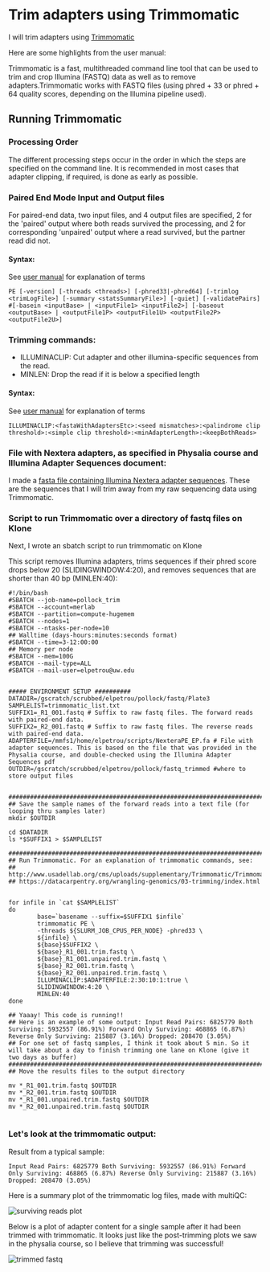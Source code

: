 # Trim adapters using Trimmomatic

I will trim adapters using [Trimmomatic](http://www.usadellab.org/cms/uploads/supplementary/Trimmomatic/TrimmomaticManual_V0.32.pdf)

Here are some highlights from the user manual:

Trimmomatic is a fast, multithreaded command line tool that can be used to trim and crop Illumina (FASTQ) data as well as to remove adapters.Trimmomatic works with FASTQ files (using phred + 33 or phred + 64 quality scores, depending on the Illumina pipeline used). 

## Running Trimmomatic

### Processing Order
The different processing steps occur in the order in which the steps are specified on the command line. It is recommended in most cases that adapter clipping, if required, is done as early as possible.

### Paired End Mode Input and Output files
For paired-end data, two input files, and 4 output files are specified, 2 for the 'paired' output where both reads survived the processing, and 2 for corresponding 'unpaired' output where a read survived, but the partner read did not.

#### Syntax: 
See [user manual](http://www.usadellab.org/cms/uploads/supplementary/Trimmomatic/TrimmomaticManual_V0.32.pdf) for explanation of terms
``` 
PE [-version] [-threads <threads>] [-phred33|-phred64] [-trimlog <trimLogFile>] [-summary <statsSummaryFile>] [-quiet] [-validatePairs] #[-basein <inputBase> | <inputFile1> <inputFile2>] [-baseout <outputBase> | <outputFile1P> <outputFile1U> <outputFile2P> <outputFile2U>]
```

### Trimming commands:

  - ILLUMINACLIP: Cut adapter and other illumina-specific sequences from the read.
  - MINLEN: Drop the read if it is below a specified length


#### Syntax:
See [user manual](http://www.usadellab.org/cms/uploads/supplementary/Trimmomatic/TrimmomaticManual_V0.32.pdf) for explanation of terms
```
ILLUMINACLIP:<fastaWithAdaptersEtc>:<seed mismatches>:<palindrome clip threshold>:<simple clip threshold>:<minAdapterLength>:<keepBothReads>
```

### File with Nextera adapters, as specified in Physalia course and Illumina Adapter Sequences document:

I made a [fasta file containing Illumina Nextera adapter sequences](https://github.com/EleniLPetrou/herring_whole_genome_sequencing/blob/main/Scripts/NexteraPE_EP.fa). These are the sequences that I will trim away from my raw sequencing data using Trimmomatic. 

### Script to run Trimmomatic over a directory of fastq files on Klone
 
Next, I wrote an sbatch script to run trimmomatic on Klone

This script removes Illumina adapters, trims sequences if their phred score drops below 20 (SLIDINGWINDOW:4:20), and removes sequences that are shorter than 40 bp (MINLEN:40):

```
#!/bin/bash
#SBATCH --job-name=pollock_trim
#SBATCH --account=merlab
#SBATCH --partition=compute-hugemem
#SBATCH --nodes=1
#SBATCH --ntasks-per-node=10
## Walltime (days-hours:minutes:seconds format)
#SBATCH --time=3-12:00:00
## Memory per node
#SBATCH --mem=100G
#SBATCH --mail-type=ALL
#SBATCH --mail-user=elpetrou@uw.edu


##### ENVIRONMENT SETUP ##########
DATADIR=/gscratch/scrubbed/elpetrou/pollock/fastq/Plate3
SAMPLELIST=trimmomatic_list.txt
SUFFIX1=_R1_001.fastq # Suffix to raw fastq files. The forward reads with paired-end data.
SUFFIX2=_R2_001.fastq # Suffix to raw fastq files. The reverse reads with paired-end data. 
ADAPTERFILE=/mmfs1/home/elpetrou/scripts/NexteraPE_EP.fa # File with adapter sequences. This is based on the file that was provided in the Physalia course, and double-checked using the Illumina Adapter Sequences pdf
OUTDIR=/gscratch/scrubbed/elpetrou/pollock/fastq_trimmed #where to store output files


##############################################################################
## Save the sample names of the forward reads into a text file (for looping thru samples later)
mkdir $OUTDIR

cd $DATADIR
ls *$SUFFIX1 > $SAMPLELIST

##############################################################################
## Run Trimmomatic. For an explanation of trimmomatic commands, see: 
## http://www.usadellab.org/cms/uploads/supplementary/Trimmomatic/TrimmomaticManual_V0.32.pdf
## https://datacarpentry.org/wrangling-genomics/03-trimming/index.html


for infile in `cat $SAMPLELIST`
do
        base=`basename --suffix=$SUFFIX1 $infile`
        trimmomatic PE \
        -threads ${SLURM_JOB_CPUS_PER_NODE} -phred33 \
        ${infile} \
        ${base}$SUFFIX2 \
        ${base}_R1_001.trim.fastq \
        ${base}_R1_001.unpaired.trim.fastq \
        ${base}_R2_001.trim.fastq \
        ${base}_R2_001.unpaired.trim.fastq \
        ILLUMINACLIP:$ADAPTERFILE:2:30:10:1:true \
        SLIDINGWINDOW:4:20 \
        MINLEN:40
done

## Yaaay! This code is running!!
## Here is an example of some output: Input Read Pairs: 6825779 Both Surviving: 5932557 (86.91%) Forward Only Surviving: 468865 (6.87%) Reverse Only Surviving: 215887 (3.16%) Dropped: 208470 (3.05%)
## For one set of fastq samples, I think it took about 5 min. So it will take about a day to finish trimming one lane on Klone (give it two days as buffer)
#############################################################################
## Move the results files to the output directory

mv *_R1_001.trim.fastq $OUTDIR
mv *_R2_001.trim.fastq $OUTDIR
mv *_R1_001.unpaired.trim.fastq $OUTDIR
mv *_R2_001.unpaired.trim.fastq $OUTDIR


```

### Let's look at the trimmomatic output:

Result from a typical sample:

``` Input Read Pairs: 6825779 Both Surviving: 5932557 (86.91%) Forward Only Surviving: 468865 (6.87%) Reverse Only Surviving: 215887 (3.16%) Dropped: 208470 (3.05%) ```

Here is a summary plot of the trimmomatic log files, made with multiQC:

![surviving reads plot](https://github.com/EleniLPetrou/herring_whole_genome_sequencing/blob/main/Markdown/plots/plot_trimmomatic.png)

Below is a plot of adapter content for a single sample after it had been trimmed with trimmomatic. It looks just like the post-trimming plots we saw in the physalia course, so I believe that trimming was successful!

![trimmed fastq](https://github.com/EleniLPetrou/herring_whole_genome_sequencing/blob/main/Markdown/plots/adapter_content_PORT14_013_R1.fastq_trimmed.png)


